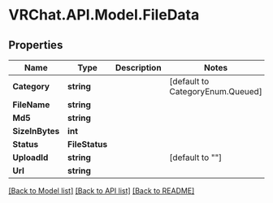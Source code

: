 # VRChat.API.Model.FileData

## Properties

Name | Type | Description | Notes
------------ | ------------- | ------------- | -------------
**Category** | **string** |  | [default to CategoryEnum.Queued]
**FileName** | **string** |  | 
**Md5** | **string** |  | 
**SizeInBytes** | **int** |  | 
**Status** | **FileStatus** |  | 
**UploadId** | **string** |  | [default to ""]
**Url** | **string** |  | 

[[Back to Model list]](../README.md#documentation-for-models) [[Back to API list]](../README.md#documentation-for-api-endpoints) [[Back to README]](../README.md)

